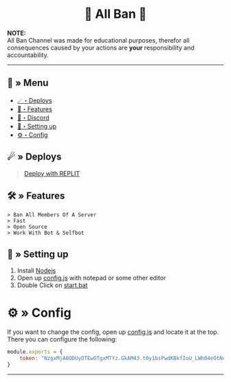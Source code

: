 <h1 align="center">
 🚀 All Ban 🔨
</h1>

**NOTE:** \
All Ban Channel was made for educational purposes, therefor all consequences caused by your actions are **your** responsibility and accountability.

---
## <a id="menu"></a>🔱 » Menu

- [☄・Deploys](#deploys)
- [🔰・Features](#features)
- [🌌・Discord](https://discord.gg/qXM2j4BmCu)
- [🎉・Setting up](#setup)
- [⚙・Config](#config)

## <a id="deploys"></a>☄ » Deploys
> [Deploy with REPLIT](https://replit.com/github/CapingTeam/All-Ban)
## <a id="features"></a>🛠 » Features

```
> Ban All Members Of A Server
> Fast
> Open Source
> Work With Bot & Selfbot
```

## <a id="setup"></a> 📁 » Setting up

1. Install [Nodejs](https://nodejs.org/)
2. Open up [config.js](https://github.com/CapingTeam/All-Ban/blob/main/config.js) with notepad or some other editor
3. Double Click on [start.bat](https://github.com/CapingTeam/All-Ban/blob/main/start.bat)

# <a id="config"></a>⚙ » Config

If you want to change the config, open up [config.js](https://github.com/CapingTeam/All-Ban/blob/main/config.js) and locate it at the top. There you can configure the following:

```js
module.exports = {
    token: "NzgxMjA0ODUyOTEwOTgxMTYz.GkAM43.t0y1bsPwdKBkfIoU_LWh04eOtNcekjPbCFwRz0" // place your token like example
}
```
---